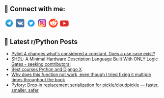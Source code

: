 ## 🔎 Connect with me:
[<img src="https://github.com/bullbesh/bullbesh/blob/main/images/Telegram.png" width="32" height="32" />](https://t.me/bullbesh)
[<img src="https://github.com/bullbesh/bullbesh/blob/main/images/VK.png" width="32" height="32" />](https://vk.com/bullbesh)
[<img src="https://github.com/bullbesh/bullbesh/blob/main/images/Twitter.png" width="32" height="32" />](https://twitter.com/bullbesh1)
[<img src="https://github.com/bullbesh/bullbesh/blob/main/images/Instagram.png" width="32" height="32" />](https://www.instagram.com/bullbesh)
[<img src="https://github.com/bullbesh/bullbesh/blob/main/images/Reddit.png" width="32" height="32" />](https://www.reddit.com/user/bullbesh)
[<img src="https://github.com/bullbesh/bullbesh/blob/main/images/YouTube.png" width="32" height="32" />](https://www.youtube.com/channel/UCtfjRs6uzgq5mfm8S06WTcg)

## 📕 Latest r/Python Posts
<!-- BLOG-POST-LIST:START -->
- [Pylint 4 changes what&#39;s considered a constant. Does a use case exist?](https://www.reddit.com/r/Python/comments/1oj4mcr/pylint_4_changes_whats_considered_a_constant_does/)
- [SHDL: A Minimal Hardware Description Language Built With ONLY Logic Gates - seeking contributors!](https://www.reddit.com/r/Python/comments/1oj420o/shdl_a_minimal_hardware_description_language/)
- [Best courses Python and Django X](https://www.reddit.com/r/Python/comments/1oj294x/best_courses_python_and_django_x/)
- [Why does this function not work, even though I tried fixing it multiple times throughout the book](https://www.reddit.com/r/Python/comments/1oj0x41/why_does_this_function_not_work_even_though_i/)
- [Pyfory: Drop‑in replacement serialization for pickle/cloudpickle — faster, smaller, safer](https://www.reddit.com/r/Python/comments/1oj0ogq/pyfory_dropin_replacement_serialization_for/)
<!-- BLOG-POST-LIST:END -->
